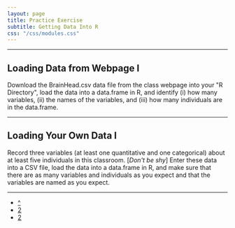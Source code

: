 ```yaml
---
layout: page
title: Practice Exercise
subtitle: Getting Data Into R
css: "/css/modules.css"
---
```


----

## Loading Data from Webpage I
Download the BrainHead.csv data file from the class webpage into your "R Directory", load the data into a data.frame in R, and identify (i) how many variables, (ii) the names of the variables, and (iii) how many individuals are in the data.frame.

----

## Loading Your Own Data I
Record three variables (at least one quantitative and one categorical) about at least five individuals in this classroom. [*Don't be shy*] Enter these data into a CSV file, load the data into a data.frame in R, and make sure that there are as many variables and individuals as you expect and that the variables are named as you expect.

----

<div class="text-center">
<ul class="pagination pagination-lg">
  <li><a href="GettingDataIntoR.html">^</a></li>
  <li class="active"><a href="#">2</a></li>
  <li><a href="GettingDataIntoR_CE2.html">2</a></li>
</ul>
</div>
